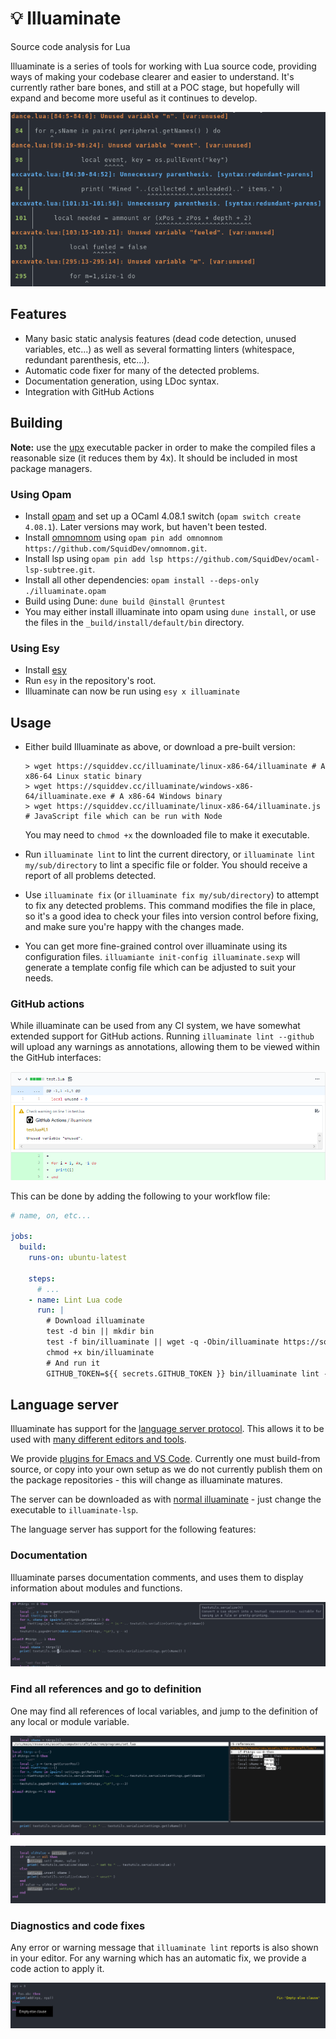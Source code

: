 # 💡 Illuaminate
Source code analysis for Lua

Illuaminate is a series of tools for working with Lua source code, providing
ways of making your codebase clearer and easier to understand. It's currently
rather bare bones, and still at a POC stage, but hopefully will expand and
become more useful as it continues to develop.

<p align="center">
<img src="doc/example.png"
  alt="An example of running illuaminate from the command line, displaying several warnings."
  title="Running illuaminate from the command line" />
</p>

## Features
 - Many basic static analysis features (dead code detection, unused variables,
   etc...) as well as several formatting linters (whitespace, redundant
   parenthesis, etc...).
 - Automatic code fixer for many of the detected problems.
 - Documentation generation, using LDoc syntax.
 - Integration with GitHub Actions

## Building

**Note:** use the [upx][] executable packer in order to make the compiled
files a reasonable size (it reduces them by 4x). It should be included in most
package managers.

### Using Opam
 - Install [opam][] and set up a OCaml 4.08.1 switch (`opam switch create
   4.08.1`). Later versions may work, but haven't been tested.
 - Install [omnomnom][] using `opam pin add omnomnom https://github.com/SquidDev/omnomnom.git`.
 - Install lsp using `opam pin add lsp https://github.com/SquidDev/ocaml-lsp-subtree.git`.
 - Install all other dependencies: `opam install --deps-only ./illuaminate.opam`
 - Build using Dune: `dune build @install @runtest`
 - You may either install illuaminate into opam using `dune install`, or use the
   files in the `_build/install/default/bin` directory.

### Using Esy
 - Install [esy][]
 - Run `esy` in the repository's root.
 - Illuaminate can now be run using `esy x illuaminate`

## Usage
 - Either build Illuaminate as above, or download a pre-built version:
   ```
   > wget https://squiddev.cc/illuaminate/linux-x86-64/illuaminate # A x86-64 Linux static binary
   > wget https://squiddev.cc/illuaminate/windows-x86-64/illuaminate.exe # A x86-64 Windows binary
   > wget https://squiddev.cc/illuaminate/linux-x86-64/illuaminate.js # JavaScript file which can be run with Node
   ```

   You may need to `chmod +x` the downloaded file to make it executable.

 - Run `illuaminate lint` to lint the current directory, or `illuaminate lint
   my/sub/directory` to lint a specific file or folder. You should receive a report of
   all problems detected.

 - Use `illuaminate fix` (or `illuaminate fix my/sub/directory`) to attempt to
   fix any detected problems. This command modifies the file in place, so it's a
   good idea to check your files into version control before fixing, and make
   sure you're happy with the changes made.

 - You can get more fine-grained control over illuaminate using its
   configuration files. `illuamiante init-config illuaminate.sexp` will generate
   a template config file which can be adjusted to suit your needs.

### GitHub actions
While illuaminate can be used from any CI system, we have somewhat extended
support for GitHub actions. Running `illuaminate lint --github` will upload any
warnings as annotations, allowing them to be viewed within the GitHub
interfaces:

<p align="center">
<img src="doc/gh-annotations.png"
  alt="A warning displayed in GitHub's annotation view"
  title="A warning displayed inline on GitHub"/>
</p>

This can be done by adding the following to your workflow file:

```yml
# name, on, etc...

jobs:
  build:
    runs-on: ubuntu-latest

    steps:
      # ...
    - name: Lint Lua code
      run: |
        # Download illuaminate
        test -d bin || mkdir bin
        test -f bin/illuaminate || wget -q -Obin/illuaminate https://squiddev.cc/illuaminate/bin/illuaminate
        chmod +x bin/illuaminate
        # And run it
        GITHUB_TOKEN=${{ secrets.GITHUB_TOKEN }} bin/illuaminate lint --github
```

## Language server
Illuaminate has support for the [language server protocol][lsp]. This allows it
to be used with [many different editors and tools][lsp_editors].

We provide [plugins for Emacs and VS Code][editor_tree]. Currently one must
build-from source, or copy into your own setup as we do not currently publish
them on the package repositories - this will change as illuaminate matures.

The server can be downloaded as with [normal illuaminate](#usage) - just change
the executable to `illuaminate-lsp`.

The language server has support for the following features:

### Documentation
Illuaminate parses documentation comments, and uses them to display information
about modules and functions.

<p align="center">
<img src="doc/emacs-doc.png" title="Displaying member documentation within Emacs." />
</p>

### Find all references and go to definition
One may find all references of local variables, and jump to the definition of
any local or module variable.

<p align="center">
<img src="doc/emacs-references.png" title="Find all references of a local variable" />
</p>
<p align="center">
<img src="doc/emacs-highlight.png" title="Highlight all references and assignments of a variable." />
</p>

### Diagnostics and code fixes
Any error or warning message that `illuaminate lint` reports is also shown in
your editor. For any warning which has an automatic fix, we provide a code
action to apply it.

<p align="center">
<img src="doc/emacs-warning.png" title="A basic warning and available code action." />
</p>


[opam]: https://opam.ocaml.org/doc/Install.html "Installing opam"
[omnomnom]: https://github.com/SquidDev/omnomnom "omnomnom on GitHub"
[actions]: https://github.com/features/actions "An introduction to GitHub actions"
[esy]: https://esy.sh/
[lsp]: https://microsoft.github.io/language-server-protocol "The Language Server Protocol"
[lsp_editors]: https://microsoft.github.io/language-server-protocol/implementors/tools
[editor_tree]: https://github.com/SquidDev/illuaminate/tree/master/src/editor
[upx]: https://github.com/upx/upx "upx on GitHub"

